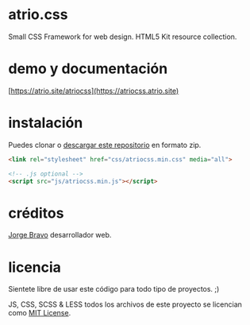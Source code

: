 atrio.css
====
Small CSS Framework for web design. HTML5 Kit resource collection.

demo y documentación
===
[https://atrio.site/atriocss](https://atriocss.atrio.site)


instalación
====
Puedes clonar o [descargar este repositorio](https://github.com/webestudio/atriocss/archive/master.zip) en formato zip.
```html
<link rel="stylesheet" href="css/atriocss.min.css" media="all">

<!-- .js optional -->
<script src="js/atriocss.min.js"></script>
```

créditos
===
[Jorge Bravo](https://twitter.com/webestudio) desarrollador web.


licencia
====
Sientete libre de usar este código para todo tipo de proyectos. ;)

JS, CSS, SCSS & LESS todos los archivos de este proyecto se licencian como [MIT License](/LICENSE.md).